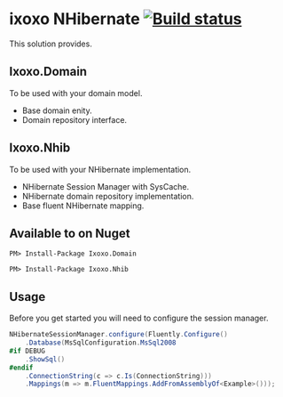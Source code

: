 ixoxo NHibernate [![Build status](https://ci.appveyor.com/api/projects/status/gwx6n2keo4r4tw5x)](https://ci.appveyor.com/project/nicbell/ixoxonhibernate)
===============

This solution provides.

## Ixoxo.Domain
To be used with your domain model.
* Base domain enity.
* Domain repository interface.

## Ixoxo.Nhib
To be used with your NHibernate implementation.
* NHibernate Session Manager with SysCache.
* NHibernate domain repository implementation.
* Base fluent NHibernate mapping.

## Available to on Nuget
```
PM> Install-Package Ixoxo.Domain
```
```
PM> Install-Package Ixoxo.Nhib
```

## Usage
Before you get started you will need to configure the session manager.
```csharp
NHibernateSessionManager.configure(Fluently.Configure()
    .Database(MsSqlConfiguration.MsSql2008
#if DEBUG
    .ShowSql()
#endif
    .ConnectionString(c => c.Is(ConnectionString)))
    .Mappings(m => m.FluentMappings.AddFromAssemblyOf<Example>()));
```
